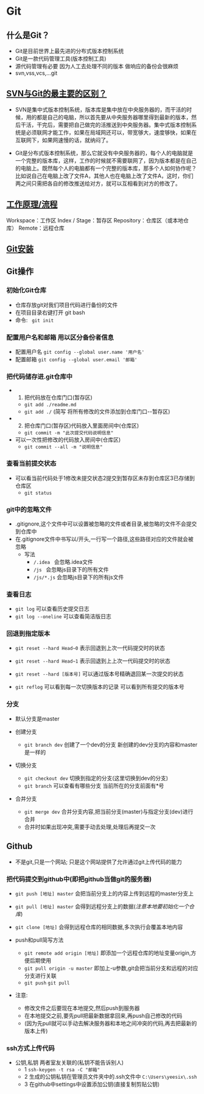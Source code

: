 # Git

## 什么是Git？

- Git是目前世界上最先进的分布式版本控制系统
- Git是一款代码管理工具(版本控制工具)
- 源代码管理有必要 因为人工去处理不同的版本 做响应的备份会很麻烦
- svn,vss,vcs,...git

## [SVN与Git的最主要的区别？](https://blog.csdn.net/qq_36150631/article/details/81038485?utm_source=app)

- SVN是集中式版本控制系统，版本库是集中放在中央服务器的，而干活的时候，用的都是自己的电脑，所以首先要从中央服务器哪里得到最新的版本，然后干活，干完后，需要把自己做完的活推送到中央服务器。集中式版本控制系统是必须联网才能工作，如果在局域网还可以，带宽够大，速度够快，如果在互联网下，如果网速慢的话，就纳闷了。

- Git是分布式版本控制系统，那么它就没有中央服务器的，每个人的电脑就是一个完整的版本库，这样，工作的时候就不需要联网了，因为版本都是在自己的电脑上。既然每个人的电脑都有一个完整的版本库，那多个人如何协作呢？比如说自己在电脑上改了文件A，其他人也在电脑上改了文件A，这时，你们两之间只需把各自的修改推送给对方，就可以互相看到对方的修改了。

## [工作原理/流程](https://blog.csdn.net/qq_36150631/article/details/81038485?utm_source=app)

Workspace：工作区
Index / Stage：暂存区
Repository：仓库区（或本地仓库）
Remote：远程仓库

## [Git安装](https://git-scm.com/)

## Git操作

### 初始化Git仓库

- 仓库存放git对我们项目代码进行备份的文件
- 在项目目录右键打开 git bash
- 命令: ` git init`

### 配置用户名和邮箱 用以区分备份者信息

- 配置用户名 `git config --global user.name '用户名'`
- 配置邮箱 `git config --global user.email '邮箱'`

### 把代码储存进.git仓库中

- 1. 把代码放在仓库门口(暂存区)
    + `git add ./readme.md`
    + `git add ./`  (简写 将所有修改的文件添加到仓库门口--暂存区)
- 2. 把仓库门口(暂存区)代码放入里面房间中(仓库区)
    + `git commit -m "此次提交代码说明信息"`
- 可以一次性把修改的代码放入房间中(仓库区)
    + `git commit --all -m "说明信息"`

### 查看当前提交状态

- 可以看当前代码处于1修改未提交状态2提交到暂存区未存到仓库区3已存储到仓库区
    + `git status`

### git中的忽略文件

- .gitignore,这个文件中可以设置被忽略的文件或者目录,被忽略的文件不会提交到仓库中
- 在.gitignore文件中书写以/开头,一行写一个路径,这些路径对应的文件就会被忽略
    + 写法
        * `/.idea `  会忽略.idea文件
        * `/js `     会忽略js目录下的所有文件
        * `/js/*.js` 会忽略js目录下的所有js文件

### 查看日志

- `git log` 可以查看历史提交日志
- `git log --oneline` 可以查看简洁版日志

### 回退到指定版本

- `git reset --hard Head~0` 表示回退到上次一代码提交时的状态
- `git reset --hard Head~1` 表示回退到上上次一代码提交时的状态
- `git reset --hard [版本号]` 可以通过版本号精确退回某一次提交的状态

- `git reflog` 可以看到每一次切换版本的记录 可以看到所有提交的版本号

### 分支

- 默认分支是master

- 创建分支
    + `git branch dev` 创建了一个dev的分支 新创建的dev分支的内容和master是一样的

- 切换分支
    + `git checkout dev` 切换到指定的分支(这里切换到dev的分支)
    + `git branch` 可以查看有哪些分支 当前所在的分支前面有*号

- 合并分支
    + `git merge dev` 合并分支内容,把当前分支(master)与指定分支(dev)进行合并
    + 合并时如果出现冲突,需要手动去处理,处理后再提交一次

## Github

- 不是git,只是一个网站; 只是这个网站提供了允许通过git上传代码的能力

### 把代码提交到github中(即把github当做git的服务器)

- `git push [地址] master` 会把当前分支上的内容上传到远程的master分支上

- `git pull [地址] master` 会得到远程分支上的数据(*注意本地要初始化一个仓库*)

- `git clone [地址]` 会得到远程仓库的相同数据,多次执行会覆盖本地内容

- push和pull简写方法
    + `git remote add origin [地址]` 即添加一个远程仓库的地址变量origin,方便后期使用
    + `git pull origin -u master` 即加上-u参数,git会把当前分支和远程的对应分支进行关联
    + `git push` `git pull`


- 注意:
    + 修改文件之后要现在本地提交,然后push到服务器
    + 在本地提交之前,要先pull把最新数据拿回来,再push自己修改的代码
    + (因为先pull就可以手动去解决服务器和本地之间冲突的代码,再去把最新的版本上传)

### ssh方式上传代码

- 公钥,私钥 两者室友关联的(私钥不能告诉别人)
    + 1 `ssh-keygen -t rsa -C "邮箱"`
    + 2 生成的公钥私钥在管理员文件夹中的.ssh文件中 `C:\Users\yeesix\.ssh`
    + 3 在github中settings中设置添加公钥(直接复制剪贴公钥)
